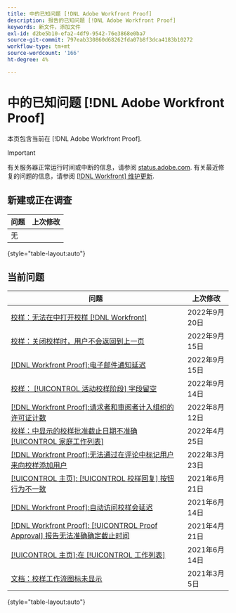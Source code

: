 ```yaml
---
title: 中的已知问题 [!DNL Adobe Workfront Proof]
description: 报告的已知问题 [!DNL Adobe Workfront Proof]
keywords: 新文件，添加文件
exl-id: d2be5b10-efa2-4df9-9542-76e3868e0ba7
source-git-commit: 797eab330860d68262fda07b8f3dca4183b10272
workflow-type: tm+mt
source-wordcount: '166'
ht-degree: 4%

---
```


# 中的已知问题 [!DNL Adobe Workfront Proof]

本页包含当前在 [!DNL Adobe Workfront Proof].

>[!IMPORTANT]
>
>有关服务器正常运行时间或中断的信息，请参阅 [status.adobe.com](https://status.adobe.com). 有关最近修复的问题的信息，请参阅 [[!DNL Workfront] 维护更新](../maintenance/current-updates.md).

## 新建或正在调查

| 问题 | 上次修改 |
|---|---|
| 无 |  |

{style=&quot;table-layout:auto&quot;}

## 当前问题

| **问题** | **上次修改** |
|-----------------------------------------------------------------------------------|-------------------|
| [校样：无法在中打开校样 [!DNL Workfront]](known-issues-workfront/wf-cannot-open-proof-returns-to-doc-details.md) | 2022年9月20日 |
| [校样：关闭校样时，用户不会返回到上一页](known-issues-workfront/wf-proofs-user-redirected-to-random-page-when-closing-proof.md) | 2022年9月15日 |
| [[!DNL Workfront Proof]:电子邮件通知延迟](known-issues-workfront-proof/proof-delays-receiving-email-notifications.md) | 2022年9月15日 |
| [校样： [!UICONTROL 活动校样阶段] 字段留空](known-issues-workfront/wf-documents-stages-do-not-populate-on-proof.md) | 2022年9月14日 |
| [[!DNL Workfront Proof]:请求者和审阅者计入组织的许可证计数](known-issues-workfront-proof/proof-requestor-reviewer-count-as-licenses.md) | 2022年8月12日 |
| [校样：中显示的校样批准截止日期不准确 [!UICONTROL 家庭工作列表]](known-issues-workfront-proof/inaccurate-proof-approval-deadline-displayed.md) | 2022年4月25日 |
| [[!DNL Workfront Proof]:无法通过在评论中标记用户来向校样添加用户](known-issues-workfront-proof/cannot-add-user-to-proof.md) | 2022年3月23日 |
| [[!UICONTROL 主页]: [!UICONTROL 校样回复] 按钮行为不一致](known-issues-workfront-proof/reply-in-proof-button-behavior-is-inconsistent.md) | 2021年6月21日 |
| [[!DNL Workfront Proof]:自动访问校样会延迟](known-issues-workfront-proof/automatic-access-to-proofs-are-delayed.md) | 2021年6月14日 |
| [[!DNL Workfront Proof]: [!UICONTROL Proof Approval] 报告无法准确确定截止时间](known-issues-workfront-proof/proof-approval-report-cant-accurately-determine-deadlines.md) | 2021年4月21日 |
| [[!UICONTROL 主页]:在 [!UICONTROL 工作列表]](known-issues-workfront-proof/completed-proofs-stuck-in-the-work-list.md) | 2021年6月14日 |
| [文档：校样工作流图标未显示](known-issues-workfront-proof/proof-workflow-icon-is-not-displaying.md) | 2021年3月5日 |

{style=&quot;table-layout:auto&quot;}

